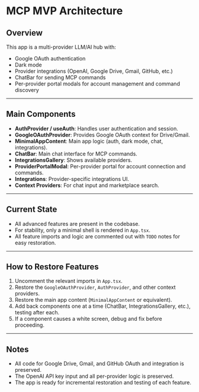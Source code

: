 # MCP MVP Architecture

## Overview

This app is a multi-provider LLM/AI hub with:
- Google OAuth authentication
- Dark mode
- Provider integrations (OpenAI, Google Drive, Gmail, GitHub, etc.)
- ChatBar for sending MCP commands
- Per-provider portal modals for account management and command discovery

---

## Main Components

- **AuthProvider / useAuth**: Handles user authentication and session.
- **GoogleOAuthProvider**: Provides Google OAuth context for Drive/Gmail.
- **MinimalAppContent**: Main app logic (auth, dark mode, chat, integrations).
- **ChatBar**: Main chat interface for MCP commands.
- **IntegrationsGallery**: Shows available providers.
- **ProviderPortalModal**: Per-provider portal for account connection and commands.
- **Integrations**: Provider-specific integrations UI.
- **Context Providers**: For chat input and marketplace search.

---

## Current State

- All advanced features are present in the codebase.
- For stability, only a minimal shell is rendered in `App.tsx`.
- All feature imports and logic are commented out with `TODO` notes for easy restoration.

---

## How to Restore Features

1. Uncomment the relevant imports in `App.tsx`.
2. Restore the `GoogleOAuthProvider`, `AuthProvider`, and other context providers.
3. Restore the main app content (`MinimalAppContent` or equivalent).
4. Add back components one at a time (ChatBar, IntegrationsGallery, etc.), testing after each.
5. If a component causes a white screen, debug and fix before proceeding.

---

## Notes

- All code for Google Drive, Gmail, and GitHub OAuth and integration is preserved.
- The OpenAI API key input and all per-provider logic is preserved.
- The app is ready for incremental restoration and testing of each feature. 